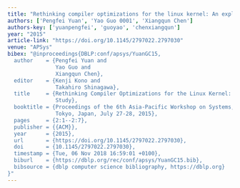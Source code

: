 ```yaml
---
title: "Rethinking compiler optimizations for the linux kernel: An explorative study"
authors: ['Pengfei Yuan', 'Yao Guo 0001', 'Xiangqun Chen']
authors-key: ['yuanpengfei', 'guoyao', 'chenxiangqun']
year: "2015"
article-link: "https://doi.org/10.1145/2797022.2797030"
venue: "APSys"
bibex: "@inproceedings{DBLP:conf/apsys/YuanGC15,
  author    = {Pengfei Yuan and
               Yao Guo and
               Xiangqun Chen},
  editor    = {Kenji Kono and
               Takahiro Shinagawa},
  title     = {Rethinking Compiler Optimizations for the Linux Kernel: An Explorative
               Study},
  booktitle = {Proceedings of the 6th Asia-Pacific Workshop on Systems, APSys 2015,
               Tokyo, Japan, July 27-28, 2015},
  pages     = {2:1--2:7},
  publisher = {{ACM}},
  year      = {2015},
  url       = {https://doi.org/10.1145/2797022.2797030},
  doi       = {10.1145/2797022.2797030},
  timestamp = {Tue, 06 Nov 2018 16:59:01 +0100},
  biburl    = {https://dblp.org/rec/conf/apsys/YuanGC15.bib},
  bibsource = {dblp computer science bibliography, https://dblp.org}
}"
---
```


